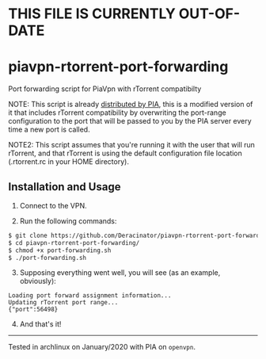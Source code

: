 # THIS FILE IS CURRENTLY OUT-OF-DATE

# piavpn-rtorrent-port-forwarding
Port forwarding script for PiaVpn with rTorrent compatibilty 

NOTE: This script is already [distributed by PIA](https://privateinternetaccess.com/installer/port_forwarding.sh), this is a modified version of it that includes rTorrent compatibility by overwriting the port-range configuration to the port that will be passed to you by the PIA server every time a new port is called.

NOTE2: This script assumes that you're running it with the user that will run rTorrent, and that rTorrent is using the default configuration file location (.rtorrent.rc in your HOME directory).

## Installation and Usage

1. Connect to the VPN.

2. Run the following commands:

```bash
$ git clone https://github.com/Deracinator/piavpn-rtorrent-port-forwarding.git
$ cd piavpn-rtorrent-port-forwarding/
$ chmod +x port-forwarding.sh
$ ./port-forwarding.sh
```
3. Supposing everything went well, you will see (as an example, obviously):

```
Loading port forward assignment information...
Updating rTorrent port range...
{"port":56498}

```

4. And that's it!

---

Tested in archlinux on January/2020 with PIA on `openvpn`.
